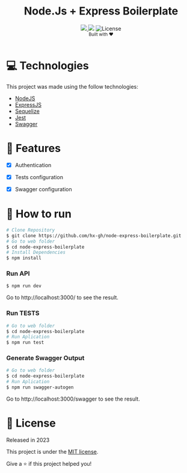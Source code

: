 <div align="center">
    <h1>Node.Js + Express Boilerplate</h1>
</div>
<div align="center">    
    <a href="https://www.linkedin.com/in/henriquegus/">
        <img src="https://img.shields.io/badge/-Gustavo_Henrique-8257E5?style=flat&logo=Linkedin&logoColor=white">
    </a>    
    <img src="https://img.shields.io/github/repo-size/hx-gh/node-express-boilerplate?color=774DD6">
    <img alt="License" src="https://img.shields.io/badge/license-MIT-8257E5">
</div>
<div align="center">
  <sub>Built with ❤︎</br>
  </sub>
</div>
<br/>

# :computer: Technologies
This project was made using the follow technologies:
- [NodeJS](https://nodejs.org/en/)
- [ExpressJS](https://expressjs.com/pt-br/)
- [Sequelize](https://sequelize.org/)
- [Jest](https://jestjs.io/pt-BR/)
- [Swagger](https://swagger.io/) 

# :rocket: Features
  - [x] Authentication
  - [x] Tests configuration  
  - [x] Swagger configuration


# :construction_worker: How to run
```bash
# Clone Repository
$ git clone https://github.com/hx-gh/node-express-boilerplate.git
# Go to web folder
$ cd node-express-boilerplate
# Install Dependencies
$ npm install

```
### Run API

```javascript
$ npm run dev
```
Go to http://localhost:3000/ to see the result.

### Run TESTS

```bash
# Go to web folder
$ cd node-express-boilerplate
# Run Aplication
$ npm run test
```

### Generate Swagger Output

```bash
# Go to web folder
$ cd node-express-boilerplate
# Run Aplication
$ npm run swagger-autogen
```

Go to http://localhost:3000/swagger to see the result.


# :closed_book: License

Released in 2023

This project is under the [MIT license](./LICENSE).

Give a ⭐️ if this project helped you!

